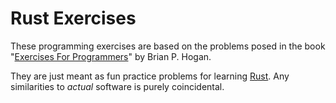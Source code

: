# Rust Exercises

These programming exercises are based on the problems posed in the book "[Exercises For Programmers](https://pragprog.com/book/bhwb/exercises-for-programmers)" by Brian P. Hogan.

They are just meant as fun practice problems for learning [Rust](https://www.rust-lang.org). Any similarities to _actual_ software is purely coincidental.

